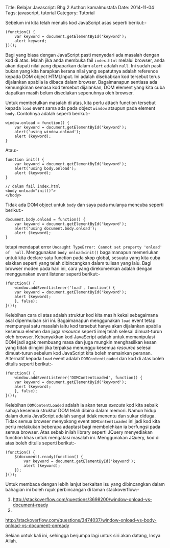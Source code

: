 Title: Belajar Javascript: Bhg 2
Author: kamalmustafa
Date: 2014-11-04
Tags: javascript, tutorial
Category: Tutorial

Sebelum ini kita telah menulis kod JavaScript asas seperti berikut:-

    (function() {
        var keyword = document.getElementById('keyword');
        alert keyword;
    })();

Bagi yang biasa dengan JavaScript pasti menyedari ada masalah dengan kod di 
atas. Malah jika anda membuka fail `index.html` melalui browser, anda akan 
dapati nilai yang dipaparkan dalam `alert` adalah `null`. Ini sudah pasti bukan 
yang kita harapkan kerana nilai yang sepatutnya adalah reference kepada DOM 
object HTMLInput. Ini adalah disebabkan kod tersebut terus dijalankan apabila 
ia dibaca dalam browser. Bagaimanapun sentiasa ada kemungkinan semasa kod 
tersebut dijalankan, DOM element yang kita cuba dapatkan masih belum disediakan 
sepenuhnya oleh browser.

Untuk membetulkan masalah di atas, kita perlu attach function tersebut kepada 
`load` event sama ada pada object `window` ataupun pada element `body`. Contohnya adalah seperti berikut:-

    window.onload = function() {
        var keyword = document.getElementById('keyword');
        alert('using window.onload');
        alert (keyword);
    }

Atau:-

    function init() {
        var keyword = document.getElementById('keyword');
        alert('using body.onload');
        alert (keyword);
    }

    // dalam fail index.html
    <body onload="init()">
    </body>

Tidak ada DOM object untuk `body` dan saya pada mulanya mencuba seperti 
berikut:-

    document.body.onload = function() {
        var keyword = document.getElementById('keyword');
        alert('using document.body.onload');
        alert (keyword);
    }

tetapi mendapat error `Uncaught TypeError: Cannot set property 'onload' of 
null`. Menggunakan `body onload=init()` bagaimanapun memerlukan untuk kita 
declare satu function pada skop global, sesuatu yang kita cuba elakkan seperti 
yang telah dibincangkan dalam tulisan yang lalu. Bagi browser moden pada hari 
ini, cara yang direkomenkan adalah dengan menggunakan event listener seperti
berikut:-

    (function() {
        window.addEventListener('load', function() {
        var keyword = document.getElementById('keyword');
        alert (keyword);
        }, false);
    }());

Kelebihan cara di atas adalah struktur kod kita masih kekal sebagaimana asal 
dipermulaan siri ini. Bagaimanapun menggunakan `load` event tetap mempunyai 
satu masalah iaitu kod tersebut hanya akan dijalankan apabila kesemua elemen 
dan juga *resource* seperti imej telah selesai dimuat-turun oleh browser. Kebanyakkan kod JavaScript adalah untuk memanipulasi DOM jadi agak membuang 
masa dan juga mungkin menghasilkan kesan yang tidak diingini jika terpaksa 
menunggu kesemua *resource* selesai dimuat-turun sebelum kod JavaScript kita 
boleh memainkan peranan. Alternatif kepada `load` event adalah 
`DOMContentLoaded` dan kod di atas boleh ditulis seperti berikut:-

    (function() {
        window.addEventListener('DOMContentLoaded', function() {
        var keyword = document.getElementById('keyword');
        alert (keyword);
        }, false);
    }());

Kelebihan `DOMContentLoaded` adalah ia akan terus *execute* kod kita sebaik 
sahaja kesemua struktur DOM telah dibina dalam memori. Namun hidup dalam dunia 
JavaScript adalah sangat tidak menentu dan sukar diduga. Tidak semua browser 
menyokong event `DOMContentLoaded` ini jadi kod kita perlu melakukan beberapa 
adaptasi bagi membolehkan ia berfungsi pada semua browser. Atas sebab inilah 
library seperti JQuery menyediakan function khas untuk mengatasi masalah ini. Menggunakan JQuery, kod di atas boleh ditulis seperti berikut:-

    (function() {
        $(document).ready(function() {
            var keyword = document.getElementById('keyword');
            alert (keyword);
        });
    }());

Untuk membaca dengan lebih lanjut berkaitan isu yang dibincangkan dalam 
bahagian ini boleh rujuk perbincangan di laman stackoverflow:-

1. http://stackoverflow.com/questions/3698200/window-onload-vs-document-ready
1. 
http://stackoverflow.com/questions/3474037/window-onload-vs-body-onload-vs-document-onready

Sekian untuk kali ini, sehingga berjumpa lagi untuk siri akan datang, Insya 
Allah.
